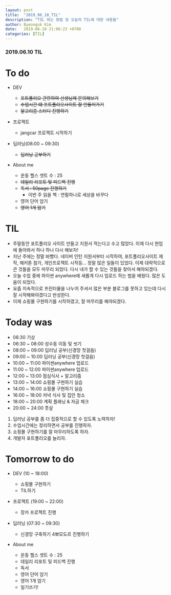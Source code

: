 ```yaml
---
layout: post
title:  "2019_06_10_TIL"
description: "TIL 하는 방법 및 오늘의 TIL에 대한 내용들"
author: Byeonguk Kim
date:   2019-06-10 21:06:23 +0700
categories: [TIL]
---
```


### 2019.06.10 TIL
 
# To do

* DEV
	* ~~포트폴리오 관련하여 선생님께 문의해보기~~
	* ~~수업시간 떄 포트폴리오사이트 잘 만들어가기~~
	* ~~알고리즘 스터디 진행하기~~
		
* 프로젝트
	* jangcar 프로젝트 시작하기
	
* 딥러닝(08:00 ~ 09:30)
	* ~~딥러닝 공부하기~~

* About me
	* 운동 헬스 셋트 수 : 25
	* ~~데일리 리포트 및 피드백 진행~~
	* ~~독서 : 50page 진행하기~~
		* 이번 주 읽을 책 : 연필하나로 세상을 바꾸다
	* 영어 단어 암기
	* ~~영어 1개 암기~~

# TIL

* 주말동안 포트폴리오 사이트 만들고 지원서 적는다고 수고 많았다. 이제 다시 현업에 돌아와서 하나 하나 다시 해보자!
* 지난 주에는 정말 바빴다. 네이버 인턴 지원서부터 시작하여, 포트폴리오사이트 제작, 해커톤 참가, 개인프로젝트 시작등... 정말 많은 일들이 있었다. 이제 대략적으로 큰 것들을 모두 마무리 되었다. 다시 내가 할 수 있는 것들을 찾아서 해야되겠다. 
* 오늘 수업 중에 파이썬 anywhere에 새롭게 다시 업로드 하는 법을 배웠다. 많은 도움이 되었다.
* 요즘 지속적으로 프린터물을 나누어 주셔서 많은 부분 블로그를 못하고 있는데 다시 잘 시작해봐야겠다고 반성한다.
* 이제 쇼핑몰 구현하기를 시작하였고, 잘 마무리를 해야되겠다.


# Today was

* 06:30 기상 
* 06:30 ~ 08:00 성수동 이동 및 씻기
* 08:00 ~ 09:00 딥러닝 공부(신경망 첫걸음)
* 09:00 ~ 10:00 딥러닝 공부(신경망 첫걸음)
* 10:00 ~ 11:00 파이썬anywhere 업로드
* 11:00 ~ 12:00 파이썬anywhere 업로드
* 12:00 ~ 13:00 점심식사 + 알고리즘 
* 13:00 ~ 14:00 쇼핑몰 구현하기 실습
* 14:00 ~ 16:00 쇼핑몰 구현하기 실습
* 16:00 ~ 18:00 저녁 식사 및 집안 청소
* 18:00 ~ 20:00 계획 플래닝 & 자금 체크
* 20:00 ~ 24:00 풋살 

1. 딥러닝 공부를 좀 더 집중적으로 할 수 있도록 노력하자!
2. 수업시간에는 정리하면서 공부를 진행하자.
3. 쇼핑몰 구현하기를 잘 마무리하도록 하자.
4. 개발자 포트폴리오를 늘리자.

# Tomorrow to do

* DEV (10 ~ 18:00)
	* 쇼핑몰 구현하기
	* TIL하기
		
* 프로젝트 (19:00 ~ 22:00)
	* 장카 프로젝트 진행
	
* 딥러닝 (07:30 ~ 09:30)
	* 신경망 구축하기 4뽀모도르 진행하기

* About me
	* 운동 헬스 셋트 수 : 25
	* 데일리 리포트 및 피드백 진행
	* 독서
	* 영어 단어 암기
	* 영어 1개 암기
	* 일기쓰기!
